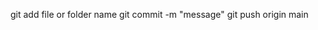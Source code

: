<!-- Git process to push -->

git add file or folder name
git commit -m "message"
git push origin main
